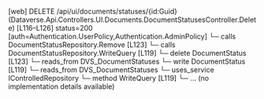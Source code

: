[web] DELETE /api/ui/documents/statuses/{id:Guid}  (Dataverse.Api.Controllers.UI.Documents.DocumentStatusesController.Delete)  [L116–L126] status=200 [auth=Authentication.UserPolicy,Authentication.AdminPolicy]
  └─ calls DocumentStatusRepository.Remove [L123]
  └─ calls DocumentStatusRepository.WriteQuery [L119]
  └─ delete DocumentStatus [L123]
    └─ reads_from DVS_DocumentStatuses
  └─ write DocumentStatus [L119]
    └─ reads_from DVS_DocumentStatuses
  └─ uses_service IControlledRepository<DocumentStatus>
    └─ method WriteQuery [L119]
      └─ ... (no implementation details available)

